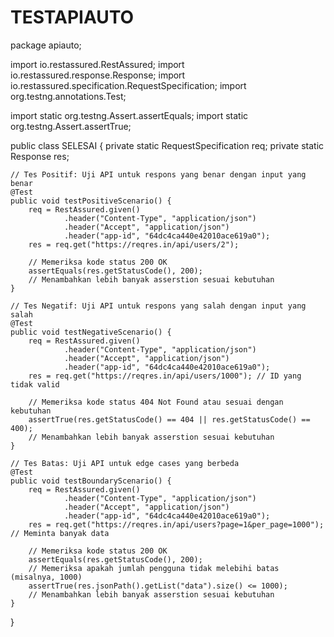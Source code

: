 # TESTAPIAUTO
package apiauto;

import io.restassured.RestAssured;
import io.restassured.response.Response;
import io.restassured.specification.RequestSpecification;
import org.testng.annotations.Test;

import static org.testng.Assert.assertEquals;
import static org.testng.Assert.assertTrue;

public class SELESAI {
    private static RequestSpecification req;
    private static Response res;

    // Tes Positif: Uji API untuk respons yang benar dengan input yang benar
    @Test
    public void testPositiveScenario() {
        req = RestAssured.given()
                .header("Content-Type", "application/json")
                .header("Accept", "application/json")
                .header("app-id", "64dc4ca440e42010ace619a0");
        res = req.get("https://reqres.in/api/users/2");

        // Memeriksa kode status 200 OK
        assertEquals(res.getStatusCode(), 200);
        // Menambahkan lebih banyak asserstion sesuai kebutuhan
    }

    // Tes Negatif: Uji API untuk respons yang salah dengan input yang salah
    @Test
    public void testNegativeScenario() {
        req = RestAssured.given()
                .header("Content-Type", "application/json")
                .header("Accept", "application/json")
                .header("app-id", "64dc4ca440e42010ace619a0");
        res = req.get("https://reqres.in/api/users/1000"); // ID yang tidak valid

        // Memeriksa kode status 404 Not Found atau sesuai dengan kebutuhan
        assertTrue(res.getStatusCode() == 404 || res.getStatusCode() == 400);
        // Menambahkan lebih banyak asserstion sesuai kebutuhan
    }

    // Tes Batas: Uji API untuk edge cases yang berbeda
    @Test
    public void testBoundaryScenario() {
        req = RestAssured.given()
                .header("Content-Type", "application/json")
                .header("Accept", "application/json")
                .header("app-id", "64dc4ca440e42010ace619a0");
        res = req.get("https://reqres.in/api/users?page=1&per_page=1000"); // Meminta banyak data

        // Memeriksa kode status 200 OK
        assertEquals(res.getStatusCode(), 200);
        // Memeriksa apakah jumlah pengguna tidak melebihi batas (misalnya, 1000)
        assertTrue(res.jsonPath().getList("data").size() <= 1000);
        // Menambahkan lebih banyak asserstion sesuai kebutuhan
    }
}
